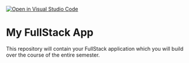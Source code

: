[![Open in Visual Studio Code](https://classroom.github.com/assets/open-in-vscode-f059dc9a6f8d3a56e377f745f24479a46679e63a5d9fe6f495e02850cd0d8118.svg)](https://classroom.github.com/online_ide?assignment_repo_id=5696621&assignment_repo_type=AssignmentRepo)
# My FullStack App

This repository will contain your FullStack application which you will build over the course of the entire semester.
